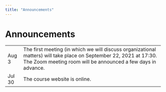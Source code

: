 ```yaml
---
title: "Announcements"
---
```


# Announcements

<table class="announcements-table">
    <tr>
        <td><time datetime="2021-08-03">Aug 3</time></td>
        <td>The first meeting (in which we will discuss organizational matters) will take place on September 22, 2021 at 17:30. The Zoom meeting room will be announced a few days in advance.</td>
    </tr>
    <tr>
        <td><time datetime="2021-07-30">Jul 30</time></td>
        <td>The course website is online.</td>
    </tr>
</table>
